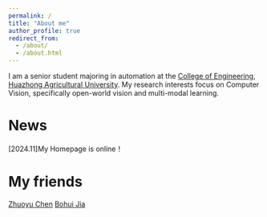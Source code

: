 ```yaml
---
permalink: /
title: "About me"
author_profile: true
redirect_from: 
  - /about/
  - /about.html
---
```

I am a senior student majoring in automation at the [College of Engineering](https://cet.hzau.edu.cn/), [Huazhong Agricultural University](https://www.hzau.edu.cn/). My research interests focus on Computer Vision, specifically open-world vision and multi-modal learning.

News
======

[2024.11]My Homepage is online！

My friends
======

[Zhuoyu Chen](https://nekko.moe/) 
[Bohui Jia](https://bensonjia.github.io/)

